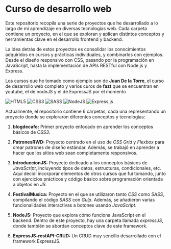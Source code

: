 # Curso de desarrollo web
Este repositorio recopila una serie de proyectos que he desarrollado a lo largo de mi aprendizaje en diversas tecnologías web. Cada carpeta contiene un proyecto, en el que se exploran y aplican distintos conceptos y herramientas clave en el desarrollo frontend y backend.

La idea detrás de estos proyectos es consolidar los conocimientos adquiridos en cursos y prácticas individuales, y combinarlos con ejemplos. Desde el diseño responsivo con CSS, pasando por la programación en JavaScript, hasta la implementación de APIs RESTful con Node.js y Express.

Los cursos que he tomado como ejemplo son de **Juan De la Torre**, el curso de desarrollo web completo y varios curos de **fazt** que se encuentran en youtube, el de nodeJS y el de ExpressJS por el momento

![HTML5](https://img.shields.io/badge/html5-%23E34F26.svg?style=for-the-badge&logo=html5&logoColor=white) ![CSS3](https://img.shields.io/badge/css3-%231572B6.svg?style=for-the-badge&logo=css3&logoColor=white) ![SASS](https://img.shields.io/badge/SASS-hotpink.svg?style=for-the-badge&logo=SASS&logoColor=white) 	![NodeJS](https://img.shields.io/badge/node.js-6DA55F?style=for-the-badge&logo=node.js&logoColor=white) ![Express.js](https://img.shields.io/badge/express.js-%23404d59.svg?style=for-the-badge&logo=express&logoColor=%2361DAFB)

Actualmente, el repositorio contiene 6 carpetas, cada una representando un proyecto donde se exploraron diferentes conceptos y tecnologías:

1. **blogdecafe:** Primer proyecto enfocado en aprender los conceptos básicos de *CSS3*.

2. **PatronesRWD:** Proyecto centrado en el uso de *CSS Grid* y *Flexbox* para crear patrones de diseño estándar. Además, se trabajó en aprender a hacer que los sitios web sean completamente responsivos.

3. **IntroduccionJS:** Proyecto dedicado a los conceptos básicos de *JavaScript*, incluyendo tipos de datos, estructuras, condicionales, etc. Aquí decidí incorporar elementos de otros cursos que fui tomando, junto con ejercicios prácticos y código básico sobre programación orientada a objetos en *JS*.

4. **FestivalMusica:** Proyecto en el que se utilizaron tanto *CSS* como *SASS*, compilando el código *SASS* con *Gulp*. Además, se añadieron varias funcionalidades interactivas a botones usando *JavaScript*.

5. **NodeJS:** Proyecto que explora cómo funciona JavaScript en el backend. Dentro de este proyecto, hay una carpeta llamada *expressJS*, donde también se abordan conceptos clave de este framework.

6. **ExpressJS-restAPI-CRUD:** Un CRUD muy sencillo desarrollado con el framework ExpressJS.


